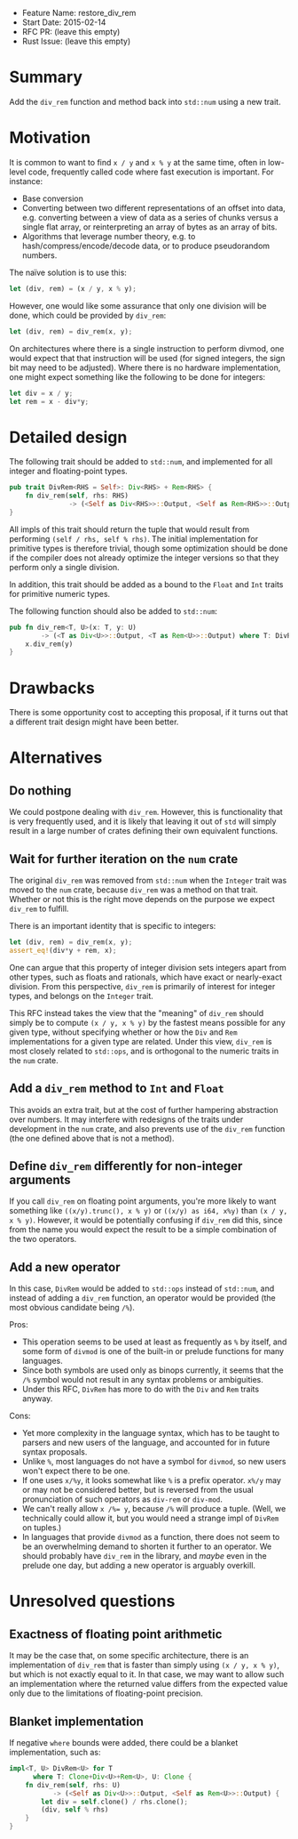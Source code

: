 - Feature Name: restore_div_rem
- Start Date: 2015-02-14
- RFC PR: (leave this empty)
- Rust Issue: (leave this empty)

# Summary

Add the `div_rem` function and method back into `std::num` using a new trait.

# Motivation

It is common to want to find `x / y` and `x % y` at the same time, often in
low-level code, frequently called code where fast execution is important. For
instance:

 - Base conversion
 - Converting between two different representations of an offset into data, e.g.
   converting between a view of data as a series of chunks versus a single flat
   array, or reinterpreting an array of bytes as an array of bits.
 - Algorithms that leverage number theory, e.g. to hash/compress/encode/decode
   data, or to produce pseudorandom numbers.

The naïve solution is to use this:

```rust
let (div, rem) = (x / y, x % y);
```

However, one would like some assurance that only one division will be done,
which could be provided by `div_rem`:

```rust
let (div, rem) = div_rem(x, y);
```

On architectures where there is a single instruction to perform divmod, one
would expect that that instruction will be used (for signed integers, the sign
bit may need to be adjusted). Where there is no hardware implementation, one
might expect something like the following to be done for integers:

```rust
let div = x / y;
let rem = x - div*y;
```

# Detailed design

The following trait should be added to `std::num`, and implemented for all
integer and floating-point types.

```rust
pub trait DivRem<RHS = Self>: Div<RHS> + Rem<RHS> {
    fn div_rem(self, rhs: RHS)
               -> (<Self as Div<RHS>>::Output, <Self as Rem<RHS>>::Output);
}
```

All impls of this trait should return the tuple that would result from
performing `(self / rhs, self % rhs)`. The initial implementation for primitive
types is therefore trivial, though some optimization should be done if the
compiler does not already optimize the integer versions so that they perform
only a single division.

In addition, this trait should be added as a bound to the `Float` and `Int`
traits for primitive numeric types.

The following function should also be added to `std::num`:

```rust
pub fn div_rem<T, U>(x: T, y: U)
        -> (<T as Div<U>>::Output, <T as Rem<U>>::Output) where T: DivRem<U> {
    x.div_rem(y)
}
```

# Drawbacks

There is some opportunity cost to accepting this proposal, if it turns out that
a different trait design might have been better.

# Alternatives

## Do nothing

We could postpone dealing with `div_rem`. However, this is functionality that is
very frequently used, and it is likely that leaving it out of `std` will simply
result in a large number of crates defining their own equivalent functions.

## Wait for further iteration on the `num` crate

The original `div_rem` was removed from `std::num` when the `Integer` trait was
moved to the `num` crate, because `div_rem` was a method on that trait. Whether
or not this is the right move depends on the purpose we expect `div_rem` to
fulfill.

There is an important identity that is specific to integers:

```rust
let (div, rem) = div_rem(x, y);
assert_eq!(div*y + rem, x);
```

One can argue that this property of integer division sets integers apart from
other types, such as floats and rationals, which have exact or nearly-exact
division. From this perspective, `div_rem` is primarily of interest for integer
types, and belongs on the `Integer` trait.

This RFC instead takes the view that the "meaning" of `div_rem` should simply be
to compute `(x / y, x % y)` by the fastest means possible for any given type,
without specifying whether or how the `Div` and `Rem` implementations for a
given type are related. Under this view, `div_rem` is most closely related to
`std::ops`, and is orthogonal to the numeric traits in the `num` crate.

## Add a `div_rem` method to `Int` and `Float`

This avoids an extra trait, but at the cost of further hampering abstraction
over numbers. It may interfere with redesigns of the traits under development in
the `num` crate, and also prevents use of the `div_rem` function (the one
defined above that is not a method).

## Define `div_rem` differently for non-integer arguments

If you call `div_rem` on floating point arguments, you're more likely to want
something like `((x/y).trunc(), x % y)` or `((x/y) as i64, x%y)` than `(x / y, x
% y)`. However, it would be potentially confusing if `div_rem` did this, since
from the name you would expect the result to be a simple combination of the two
operators.

## Add a new operator

In this case, `DivRem` would be added to `std::ops` instead of `std::num`, and
instead of adding a `div_rem` function, an operator would be provided (the most
obvious candidate being `/%`).

Pros:
 - This operation seems to be used at least as frequently as `%` by itself, and
   some form of `divmod` is one of the built-in or prelude functions for many
   languages.
 - Since both symbols are used only as binops currently, it seems that the `/%`
   symbol would not result in any syntax problems or ambiguities.
 - Under this RFC, `DivRem` has more to do with the `Div` and `Rem` traits
   anyway.

Cons:
 - Yet more complexity in the language syntax, which has to be taught to parsers
   and new users of the language, and accounted for in future syntax proposals.
 - Unlike `%`, most languages do not have a symbol for `divmod`, so new users
   won't expect there to be one.
 - If one uses `x/%y`, it looks somewhat like `%` is a prefix operator. `x%/y`
   may or may not be considered better, but is reversed from the usual
   pronunciation of such operators as `div-rem` or `div-mod`.
 - We can't really allow `x /%= y`, because `/%` will produce a tuple. (Well, we
   technically could allow it, but you would need a strange impl of `DivRem` on
   tuples.)
 - In languages that provide `divmod` as a function, there does not seem to be
   an overwhelming demand to shorten it further to an operator. We should
   probably have `div_rem` in the library, and *maybe* even in the prelude one
   day, but adding a new operator is arguably overkill.

# Unresolved questions

## Exactness of floating point arithmetic

It may be the case that, on some specific architecture, there is an
implementation of `div_rem` that is faster than simply using `(x / y, x % y)`,
but which is not exactly equal to it. In that case, we may want to allow such an
implementation where the returned value differs from the expected value only due
to the limitations of floating-point precision.

## Blanket implementation

If negative `where` bounds were added, there could be a blanket implementation,
such as:

```rust
impl<T, U> DivRem<U> for T
      where T: Clone+Div<U>+Rem<U>, U: Clone {
    fn div_rem(self, rhs: U)
           -> (<Self as Div<U>>::Output, <Self as Rem<U>>::Output) {
        let div = self.clone() / rhs.clone();
        (div, self % rhs)
    }
}
```
